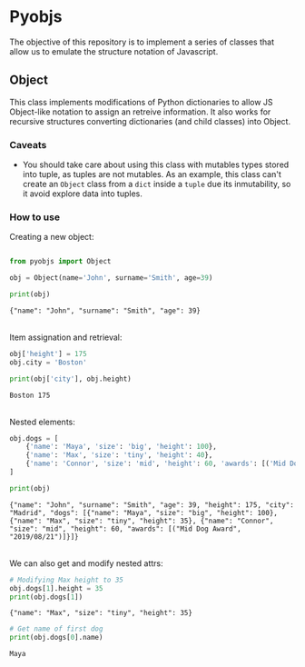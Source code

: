 # Pyobjs

The objective of this repository is to implement a series of classes that allow us to emulate the structure notation of Javascript.

## Object

This class implements modifications of Python dictionaries to allow JS Object-like notation to assign an retreive information. It also works for recursive structures converting dictionaries (and child classes) into Object.

### Caveats
* You should take care about using this class with mutables types stored into tuple, as tuples are not mutables. As an example, this class can't create an `Object` class from a `dict` inside a `tuple` due its inmutability, so it avoid explore data into tuples.

### How to use

Creating a new object:
```python

from pyobjs import Object

obj = Object(name='John', surname='Smith', age=39)

print(obj)
```
```
{"name": "John", "surname": "Smith", "age": 39}
```

\
Item assignation and retrieval:
```python
obj['height'] = 175
obj.city = 'Boston'

print(obj['city'], obj.height)
```

```
Boston 175
```

\
Nested elements:
```python
obj.dogs = [
    {'name': 'Maya', 'size': 'big', 'height': 100},
    {'name': 'Max', 'size': 'tiny', 'height': 40},
    {'name': 'Connor', 'size': 'mid', 'height': 60, 'awards': [('Mid Dog Award', '2019/08/21')]}
]

print(obj)
```
```
{"name": "John", "surname": "Smith", "age": 39, "height": 175, "city": "Madrid", "dogs": [{"name": "Maya", "size": "big", "height": 100}, {"name": "Max", "size": "tiny", "height": 35}, {"name": "Connor", "size": "mid", "height": 60, "awards": [("Mid Dog Award", "2019/08/21")]}]}
```

\
We can also get and modify nested attrs:
```python
# Modifying Max height to 35
obj.dogs[1].height = 35
print(obj.dogs[1])
```
```
{"name": "Max", "size": "tiny", "height": 35}
```


```python
# Get name of first dog
print(obj.dogs[0].name)
```
```
Maya
```




